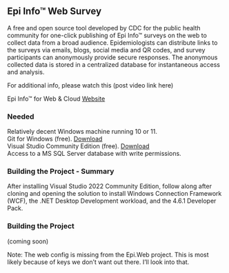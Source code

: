 <H2>Epi Info™ Web Survey</H2>

A free and open source tool developed by CDC for the public health community for one-click publishing of Epi Info™ surveys on the web to collect data from a broad audience. Epidemiologists can distribute links to the surveys via emails, blogs, social media and QR codes, and survey participants can anonymously provide secure responses. The anonymous collected data is stored in a centralized database for instantaneous access and analysis.

For additional info, please watch this (post video link here)

Epi Info™ for Web & Cloud [Website](https://www.cdc.gov/epiinfo/cloud.html)

<H3>Needed</H3> 

Relatively decent Windows machine running 10 or 11.  
Git for Windows (free). [Download](https://git-scm.com/download/win)  
Visual Studio Community Edition (free). [Download](https://visualstudio.microsoft.com/vs/community/)   
Access to a MS SQL Server database with write permissions.  

<H3>Building the Project - Summary</H3>

After installing Visual Studio 2022 Community Edition, follow along after cloning and opening the solution to install Windows Connection Framework (WCF), the .NET Desktop Development workload, and the 4.6.1 Developer Pack.

<H3>Building the Project</H3>

(coming soon) 

Note: The web config is missing from the Epi.Web project. This is most likely because of keys we don’t want out there. I’ll look into that.
